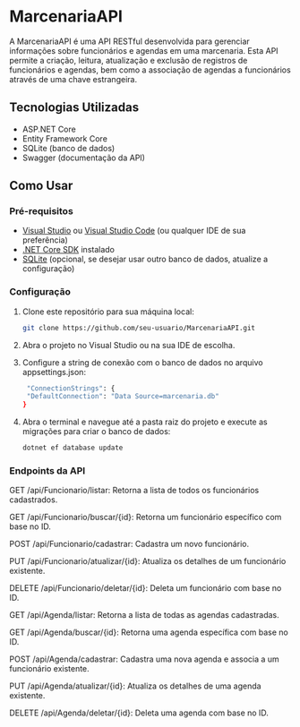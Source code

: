 # MarcenariaAPI

A MarcenariaAPI é uma API RESTful desenvolvida para gerenciar informações sobre funcionários e agendas em uma marcenaria. Esta API permite a criação, leitura, atualização e exclusão de registros de funcionários e agendas, bem como a associação de agendas a funcionários através de uma chave estrangeira.

## Tecnologias Utilizadas

- ASP.NET Core 
- Entity Framework Core
- SQLite (banco de dados)
- Swagger (documentação da API)

## Como Usar

### Pré-requisitos

- [Visual Studio](https://visualstudio.microsoft.com/) ou [Visual Studio Code](https://code.visualstudio.com/) (ou qualquer IDE de sua preferência)
- [.NET Core SDK](https://dotnet.microsoft.com/download/dotnet) instalado
- [SQLite](https://www.sqlite.org/download.html) (opcional, se desejar usar outro banco de dados, atualize a configuração)

### Configuração

1. Clone este repositório para sua máquina local:

   ```bash
   git clone https://github.com/seu-usuario/MarcenariaAPI.git

2. Abra o projeto no Visual Studio ou na sua IDE de escolha.

3. Configure a string de conexão com o banco de dados no arquivo appsettings.json:

   ```bash
    "ConnectionStrings": {
    "DefaultConnection": "Data Source=marcenaria.db"
   }

4. Abra o terminal e navegue até a pasta raiz do projeto e execute as migrações para criar o banco de dados:
      
   ```bash
   dotnet ef database update

### Endpoints da API
GET /api/Funcionario/listar: Retorna a lista de todos os funcionários cadastrados.

GET /api/Funcionario/buscar/{id}: Retorna um funcionário específico com base no ID.

POST /api/Funcionario/cadastrar: Cadastra um novo funcionário.

PUT /api/Funcionario/atualizar/{id}: Atualiza os detalhes de um funcionário existente.

DELETE /api/Funcionario/deletar/{id}: Deleta um funcionário com base no ID.

GET /api/Agenda/listar: Retorna a lista de todas as agendas cadastradas.

GET /api/Agenda/buscar/{id}: Retorna uma agenda específica com base no ID.

POST /api/Agenda/cadastrar: Cadastra uma nova agenda e associa a um funcionário existente.

PUT /api/Agenda/atualizar/{id}: Atualiza os detalhes de uma agenda existente.

DELETE /api/Agenda/deletar/{id}: Deleta uma agenda com base no ID.

